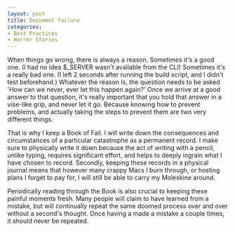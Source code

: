 ```yaml
---
layout: post
title: Document failure
categories:
- Best Practices
- Horror Stories
---
```

When things go wrong, there is always a reason. Sometimes it's a good one. (I
had no idea $_SERVER wasn't available from the CLI) Sometimes it's a really
bad one. (I left 2 seconds after running the build script, and I didn't test
beforehand.) Whatever the reason is, the question needs to be asked 'How can
we never, ever let this happen again?' Once we arrive at a good answer to that
question, it's really important that you hold that answer in a vise-like grip,
and never let it go. Because knowing how to prevent problems, and actually
taking the steps to prevent them are two very different things.

  
That is why I keep a Book of Fail. I will write down the consequences and
circumstances of a particular catastrophe as a permanent record. I make sure
to physically write it down because the act of writing with a pencil, unlike
typing, requires significant effort, and helps to deeply ingrain what I have
chosen to record. Secondly, keeping these records in a physical journal means
that however many crappy Macs I burn through, or hosting plans I forget to pay
for, I will still be able to carry my Moleskine around.

  
Periodically reading through the Book is also crucial to keeping these painful
moments fresh. Many people will claim to have learned from a mistake, but will
continually repeat the same doomed process over and over without a second's
thought. Once having a made a mistake a couple times, it should never be
repeated.

